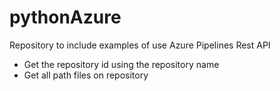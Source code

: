 # pythonAzure

Repository to include examples of use Azure Pipelines Rest API
- Get the repository id using the repository name
- Get all path files on repository

